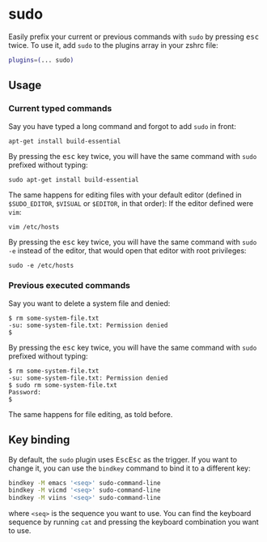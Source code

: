 # sudo
Easily prefix your current or previous commands with `sudo` by pressing <kbd>esc</kbd> twice.
To use it, add `sudo` to the plugins array in your zshrc file:
```zsh
plugins=(... sudo)
```
## Usage
### Current typed commands
Say you have typed a long command and forgot to add `sudo` in front:
```console
apt-get install build-essential
```
By pressing the <kbd>esc</kbd> key twice, you will have the same command with `sudo` prefixed without typing:
```console
sudo apt-get install build-essential
```
The same happens for editing files with your default editor (defined in `$SUDO_EDITOR`, `$VISUAL` or `$EDITOR`, in that order):
If the editor defined were `vim`:
```console
vim /etc/hosts
```
By pressing the <kbd>esc</kbd> key twice, you will have the same command with `sudo -e` instead of the editor, that would open that editor with root privileges:
```console
sudo -e /etc/hosts
```
### Previous executed commands
Say you want to delete a system file and denied:
```console
$ rm some-system-file.txt
-su: some-system-file.txt: Permission denied
$
```
By pressing the <kbd>esc</kbd> key twice, you will have the same command with `sudo` prefixed without typing:
```console
$ rm some-system-file.txt
-su: some-system-file.txt: Permission denied
$ sudo rm some-system-file.txt
Password:
$
```
The same happens for file editing, as told before.
## Key binding
By default, the `sudo` plugin uses <kbd>Esc</kbd><kbd>Esc</kbd> as the trigger.
If you want to change it, you can use the `bindkey` command to bind it to a different key:
```sh
bindkey -M emacs '<seq>' sudo-command-line
bindkey -M vicmd '<seq>' sudo-command-line
bindkey -M viins '<seq>' sudo-command-line
```
where `<seq>` is the sequence you want to use. You can find the keyboard sequence
by running `cat` and pressing the keyboard combination you want to use.
